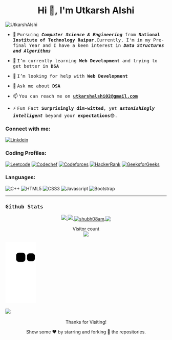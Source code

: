 <h1 align="center">Hi 👋, I'm Utkarsh Alshi</h1>

<p align="left"> <img src="https://komarev.com/ghpvc/?username=shubh08am&label=Visitors%20Count&color=0e75b6&style=flat" alt="UtkarshAlshi" /> </p>


- 👷 <samp>  Pursuing ***Computer Science & Engineering*** from **National Institute of Technology Raipur**.Currently, I'm in my Pre-final Year and I have a keen interest in ***Data Structures and Algorithms***
- 🌱 <samp> I’m currently learning **Web Development** and trying to get better in **DSA**

- 🤝 <samp> I’m looking for help with **Web Development**

- 💬 <samp> Ask me about **DSA**

- 📫 <samp> You can reach me on **utkarshalshi02@gmail.com** 

- ⚡ <samp> Fun Fact **Surprisingly dim-witted**, yet ***astonishingly intelligent*** beyond your **expectations**😎.

<h3 align="left">Connect with me:</h3>
<p align="left">
 
 [![Linkdein](https://img.shields.io/badge/LinkedIn-0077B5?style=for-the-badge&logo=linkedin&logoColor=white)](https://linkedin.com/in/utkarsh-alshi-70b0b6227/)
 <h3 align="left">Coding Profiles:</h3>
<p align="left">  
 
[![Leetcode](https://img.shields.io/badge/-Leetcode-000000?style=for-the-badge&logo=Leetcode&logoColor=yellow)](https://leetcode.com/utkarshalshi/)
[![Codechef](https://img.shields.io/badge/-CodeChef-5B4638?style=for-the-badge&logo=CodeChef&logoColor=white)](https://www.codechef.com/users/utkarshalshi02)
[![Codeforces](https://img.shields.io/badge/-Codeforces-1F8ACB?style=for-the-badge&logo=Codeforces&logoColor=white)](https://codeforces.com/profile/utkarshalshi02) 
[![HackerRank](https://img.shields.io/badge/-Hackerrank-2EC866?style=for-the-badge&logo=HackerRank&logoColor=white)](https://www.hackerrank.com/utkarshalshi02?hr_r=1)
[![GeeksforGeeks](https://img.shields.io/badge/-GeeksforGeeks-023020?style=for-the-badge&logo=GeeksforGeeks&logoColor=green)](https://auth.geeksforgeeks.org/user/utkarshalshi02/practice/)

</p>

<h3 align="left">Languages:</h3>
 
![C++](https://img.shields.io/badge/C++-00599C?style=for-the-badge&logo=c%2B%2B&logoColor=white)
![HTML5](https://img.shields.io/badge/HTML5-E34F26?style=for-the-badge&logo=HTML5&logoColor=white)
![CSS3](https://img.shields.io/badge/CSS3-000000?style=for-the-badge&logo=CSS3&logoColor=red)
![Javascript](https://img.shields.io/badge/JavaScript-F7DF1E?style=for-the-badge&logo=javascript&logoColor=black)
![Bootstrap](https://img.shields.io/badge/Bootstrap-000000?style=for-the-badge&logo=Bootstrap&logoColor=yellow)


<hr>  

### <samp>Github Stats
  
<p align="center">
  <a href="https://github.com/shubh08am"><span>
    <img height="48%" src="https://github-readme-stats.vercel.app/api?username=shubh08am&count_private=true&show_icons=true&theme=radical&&include_all_commits=true"/>
    <img width="48%" src="https://github-readme-streak-stats.herokuapp.com/?user=shubh08am&theme=radical" />
    <img align="center" src="https://github-readme-stats.vercel.app/api/top-langs?username=shubh08am&show_icons=true&locale=en&theme=dracula" alt="shubh08am"/>
    <img align="center" src="https://github-profile-summary-cards.vercel.app/api/cards/profile-details?username=shubh08am&theme=dracula" />
    </span></a>
  
</p>
  
  
<p align="center"> 
  Visitor count<br>
  <img src="https://profile-counter.glitch.me/shubh08am/count.svg" />
</p>
  
![snake svg](https://github.com/adityamangal1/adityamangal1/blob/output/github-contribution-grid-snake.svg)

![](https://user-images.githubusercontent.com/73097560/115834477-dbab4500-a447-11eb-908a-139a6edaec5c.gif)
<p align="center"> Thanks for Visiting!</p>

<p align="center"> Show some ❤️ by starring and forking 🌟 the repositories.</p>
<!---
Shubh08am/Shubh08am is a ✨ special ✨ repository because its `README.md` (this file) appears on your GitHub profile.
You can click the Preview link to take a look at your changes.
--->

